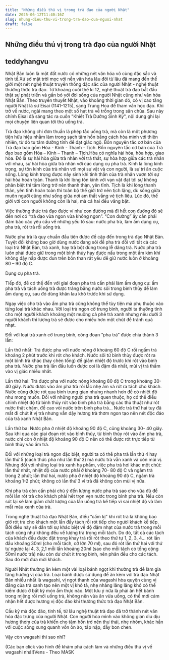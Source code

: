 ```yaml
---
title: "Những điều thú vị trong trà đạo của người Nhật"
date: 2025-06-12T11:40:16Z
slug: nhung-dieu-thu-vi-trong-tra-dao-cua-nguoi-nhat
draft: false
---
```


## Những điều thú vị trong trà đạo của người Nhật

## teddyhangvu

Nhật Bản luôn là một đất nước có những nét văn hóa vô cùng đặc sắc và tinh tế.Xứ sở mặt trời mọc với nền văn hóa lâu đời từ lâu đã mang đến thế giới một nét nghệ thuật truyền thống đặc sắc của người Nhật - nghệ thuật thưởng thức trà đạo. Từ khoảng cuối thế kỉ 12, nghệ thuật trà đạo bắt đầu thật sự phát triển và gắn bó với đời sống của người Nhật cũng như văn hóa Nhật Bản. Theo truyền thuyết Nhật, vào khoảng thời gian đó, có vị cao tăng người Nhật là sư Eisai (1141-1215), sang Trung Hoa để tham vấn học đạo. Khi trở về nước, ngài mang theo một số hạt trà về trồng trong sân chùa. Sau này chính Eisai đã sáng tác ra cuốn "Khiết Trà Dưỡng Sinh Ký", nội dung ghi lại mọi chuyện liên quan tới thú uống trà.
 

Trà đạo không chỉ đơn thuần là phép tắc uống trà, mà còn là một phương tiện hữu hiệu nhằm làm trong sạch tâm hồn bằng cách hòa mình với thiên nhiên, từ đó tu tâm dưỡng tính để đạt giác ngộ. Bốn nguyên tắc cơ bản của Trà đạo bao gồm Hòa - Kính - Thanh - Tịch.
Bốn nguyên tắc cơ bản của Trà đạo bao gồm Hòa – Kính – Thanh – Tịch.Hòa có nghĩa hài hòa, hòa hợp, giao hòa. Đó là sự hài hòa giữa trà nhân với trà thất, sự hòa hợp giữa các trà nhân với nhau, sự hài hòa giữa trà nhân với các dụng cụ pha trà. 
Kính là lòng kính trọng, sự tôn kính của trà nhân với mọi sự vật và con người, là sự tri ân cuộc sống. Lòng kính trọng được nảy sinh khi tinh thần của trà nhân vươn tới sự hài hòa hoàn toàn.
Thanh là khi lòng tôn kính với vạn vật đạt tới sự không phân biệt thì tấm lòng trở nên thanh thản, yên tĩnh.
Tịch là khi lòng thanh thản, yên tĩnh hoàn toàn thì toàn bộ thế giới trở nên tịch lặng, dù sống giữa muôn người cũng như sống giữa nơi am thất vắng vẻ tịch liêu. Lúc đó, thế giới với con người không còn là hai, mà cả hai đều vắng bặt.

Việc thưởng thức trà đạo được ví như con đường mà đi hết con đường đó sẽ đến nơi có “trà đạo vừa ngon vừa không ngon”. “Con đường” ấy cần phải đảm bảo các yêu cầu về những yếu tố sau: nước pha trà, làm ấm dụng cụ, pha trà, rót trà rồi uống trà.

Nước pha trà là quy chuẩn đầu tiên được đề cập đến trong trà đạo Nhật Bản. Tuyệt đối không bao giờ dùng nước đang sôi để pha trà đối với tất cả các loại trà Nhật Bản, trà xanh, hay trà bột dùng trong lễ dâng trà. Nước pha trà luôn phải được giữ trong một bình thủy hay được nấu trong một ấm kim khí không đậy nắp được đun trên bồn than rất yếu để giữ nước luôn ở khoảng 80 – 90 độ C.

Dụng cụ pha trà. 
 
Tiếp đó, để có thể đến với giai đoạn pha trà cần phải làm ấm dụng cụ: ấm pha trà và tách uống trà được tráng bằng nước sôi trong bình thủy để làm ấm dụng cụ, sau đó dùng khăn lau khô trước khi sử dụng. 
 
 

Ngay việc cho trà vào ấm pha trà cũng không thể tùy tiện mà phụ thuộc vào từng loại trà khác nhau. Với loại trà ngon cỡ trung bình, người ta thường tính cho một người khách khoảng một muỗng cà phê trà xanh nhưng nếu dưới 3 người khách thì lượng trà sẽ được cho nhiều hơn một chút để tránh quá nhạt.  


Đối với loại trà xanh cỡ trung bình, công đoạn “pha trà” được chia thành 3 lần:

Lần thứ nhất:  Trà được pha với nước nóng ở khoảng 60 độ C rồi ngấm trà khoảng 2 phút trước khi rót cho khách. Nước sôi từ bình thủy được rót ra một bình trà khác (hay chén tống) để giảm nhiệt độ trước khi rót vào bình pha trà. Nước pha trà lần đầu luôn được coi là đậm đà nhất, mùi vị trà thấm vào vị giác nhiều nhất.

Lần thứ hai: Trà được pha với nước nóng khoảng 80 độ C trong khoảng 30-40 giây. Nước được vào ấm pha trà rồi lắc nhẹ ấm và rót ra tách cho khách. Nước cũng được rót qua bình trung gian nhưng nhanh hơn để có nhiệt độ như mong muốn. Đối với những người pha trà quen thuộc, họ có thể điều chỉnh nhiệt độ từ bình thủy rót vào bình pha trà bằng các thủ thuật như rót nước thật chậm, để cao vòi nước trên bình pha trà… Nước trà thứ hai tuy đã mất đi chút ít vị trà nhưng vẫn dậy hương trà thơm ngon tạo nên nét độc đáo của trà xanh Nhật Bản.

Lần thứ ba: Nước pha ở nhiệt độ khoảng 90 độ C, cũng khoảng 30- 40 giây. Sau khi qua các giai đoạn rót vào bình thủy, từ bình thủy rót vào ấm pha trà, nước chỉ còn ở nhiệt độ khoảng 90 độ C nên có thể được rót trực tiếp từ bình thủy vào ấm trà.

Đối với những loại trà ngon đặc biệt, người ta có thể pha trà lần thứ 4 hay lần thứ 5 (cách thức pha như lần thứ 3) mà nước trà vẫn xanh và còn mùi vị. Nhưng đối với những loại trà xanh hạ phẩm, việc pha trà hơi khác một chút:  lần thứ nhất, nhiệt độ của nước phải ở khoảng 70- 80 độ C và ngâm trà trong 2 phút; lần thứ hai, nước pha ở nhiệt độ khoảng 90 độ C, ngâm trà khoảng 1-2 phút; không có lần thứ 3 vì trà đã không còn mùi vị nữa.
 
Khi pha trà còn cần phải chú ý đến lượng nước pha trà sao cho vừa đủ để mỗi lần rót trà cho khách phải hết trọn vẹn nước trong bình pha trà. Nếu còn sót lại sẽ làm giảm chất lượng của lần uống trà kế tiếp vì sai nhiệt độ và làm mất màu xanh của trà.


Trong nghệ thuật trà đạo Nhật Bản, điều “cấm kị” khi rót trà là không bao giờ rót trà cho khách một lần đầy tách rồi rót tiếp cho người khách kế tiếp. Bởi điều này sẽ dẫn tới sự khác biệt về độ đậm nhạt của nước trà trong mỗi tách cũng như không đều về lượng trà trong mỗi tách. Do đó, tất cả các tách của khách đều được đặt trong khay trà rồi rót theo thứ tự 1, 2, 3, 4… rót lần đầu khoảng 30ml (cho mỗi tách, cỡ lớn 70 ml), sau đó rót lần thứ hai với thứ tự ngược lại 4, 3, 2,1 mỗi lần khoảng 20ml (sao cho mỗi tách có tổng cộng 50ml nước trà) nếu còn dư chút ít trong bình, nên phân đều cho các tách. Sau đó mới đưa mời khách.


Người Nhật thường ăn kèm một vài loại bánh ngọt khi thưởng trà để làm gia tăng hương vị của trà. Loại bánh được sử dụng để ăn kèm với trà đạo Nhật Bản nhiều nhất là wagashi, vị ngọt thanh của wagashi hòa quyện cùng vị đắng của trà xanh tạo nên một vị khó tả, nhẹ nhàng lâng lâng khó có thể kiếm được ở bất kỳ món ẩm thực nào. Một lưu ý nữa là phải ăn hết bánh trong miệng rồi mới uống trà, không nên vừa ăn vừa uống, có thể mới cảm nhận hết được hương vị độc đáo khi thưởng thức trà đạo Nhật Bản.


Cầu kỳ mà độc đáo, tinh tế, từ lâu nghệ thuật trà đạo đã trở thành nét văn hóa đặc trưng của người Nhật. Con người hòa mình vào không gian dìu dịu hương thơm của trà khiến cho tâm hồn trở nên thư thái, nhẹ nhõm, khác hẳn với cuộc sống xung quanh vốn ồn ào, tấp nập, đầy bon chen.
 
 
Vậy còn wagashi thì sao nhỉ?

(Các bạn click vào hình để khám phá cách làm và những điều thú vị về wagashi nhá!)Vens - Theo MASK